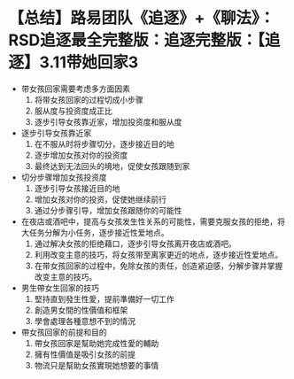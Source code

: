 # 【总结】路易团队《追逐》+《聊法》：RSD追逐最全完整版：追逐完整版：【追逐】3.11带她回家3

-   带女孩回家需要考虑多方面因素
    1.  将带女孩回家的过程切成小步骤
    2.  服从度与投资度成正比
    3.  逐步引导女孩靠近家，增加投资度和服从度
-   逐步引导女孩靠近家
    1.  在不服从时将步骤切分，逐步接近目的地
    2.  逐步增加女孩对你的投资度
    3.  最终达到无法回头的境地，促使女孩跟随到家
-   切分步骤增加女孩投资度
    1.  逐步引导女孩接近目的地
    2.  增加女孩对你的投资，促使她继续前行
    3.  通过分步骤引导，增加女孩跟随你的可能性
-   在夜店或酒吧中，提高与女孩发生性关系的可能性，需要克服女孩的拒绝，将大任务分解为小任务，逐步接近性爱地点。
    1.  通过解决女孩的拒绝藉口，逐步引导女孩离开夜店或酒吧。
    2.  利用改变主意的技巧，将女孩带至离家更近的地点，逐步接近性爱地点。
    3.  在带女孩回家的过程中，免除女孩的责任，创造紧迫感，分解步骤并掌握改变主意的技巧。
-   男生帶女生回家的技巧
    1.  堅持直到發生性愛，提前準備好一切工作
    2.  創造男女間的性價值和框架
    3.  學會處理各種意想不到的情況
-   帶女孩回家的前提和目的
    1.  帶女孩回家是幫助她完成性愛的輔助
    2.  擁有性價值是吸引女孩的前提
    3.  物流只是幫助女孩實現她想要的事情